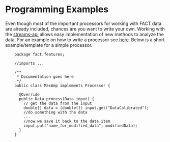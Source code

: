 Programming Examples
=================

Even though most of the important processors for working with FACT data are already included, 
chances are you want to write your own. Working with the [streams-api](http://www.jwall.org/streams/stream-api/) 
allows easy implementation of new methods to analyze the data. For an example on how to write a processor
see [here](http://www.jwall.org/streams/stream-api/processor.html).
Below is a short example/template for a simple processor.

        package fact.features;

        //imports ...

        /**
         * Documentation goes here
         */
        public class MaxAmp implements Processor {

          @Override
          public Data process(Data input) {
            // get the data from the input
            double[] data = (double[]) input.get("DataCalibrated");
            //do something with the data
            ...
            //now we save it back to the data item
            input.put("name_for_modified_data", modifiedData);
          }
        }
